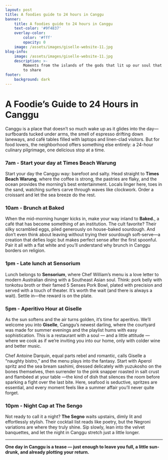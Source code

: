 ```yaml
---
layout: post
title: A foodies guide to 24 hours in Canggu
banner:
    title: A foodies guide to 24 hours in Canggu
    text-color: '#9f4837'
    overlay-color:
        color: '#fff'
        opacity: 0
    image: /assets/images/giselle-website-11.jpg
blog-info:
    image: /assets/images/giselle-website-11.jpg
    description: >-
        Moments from the islands of the gods that lit up our soul that we want
        to share
footer:
    background: dark
---
```

# A Foodie’s Guide to 24 Hours in Canggu

Canggu is a place that doesn’t so much wake up as it glides into the day—surfboards tucked under arms, the smell of espresso drifting down laneways, and café tables filled with laptops and linen-clad visitors. But for food lovers, the neighborhood offers something else entirely: a 24-hour culinary pilgrimage, one delicious stop at a time.

### 7am - Start your day at Times Beach Warung

Start your day the Canggu way: barefoot and salty. Head straight to **Times Beach Warung**, where the coffee is strong, the pastries are flaky, and the ocean provides the morning’s best entertainment. Locals linger here, toes in the sand, watching surfers carve through waves like clockwork. Order a croissant and let the sea breeze do the rest.

### 10am - Brunch at Baked

When the mid-morning hunger kicks in, make your way inland to **Baked.**, a café that has become something of an institution. The cult favorite? Their silky scrambled eggs, piled generously on house-baked sourdough. And don’t even think about leaving without trying their sourdough soft-serve—a creation that defies logic but makes perfect sense after the first spoonful. Pair it all with a flat white and you’ll understand why brunch in Canggu borders on religion.

### 1pm - Late lunch at Sensorium

Lunch belongs to **Sensorium**, where Chef William’s menu is a love letter to modern Australian dining with a Southeast Asian soul. Think: pork belly with tonkotsu broth or their famed 5 Senses Pork Bowl, plated with precision and served with a touch of theater. It’s worth the wait (and there is always a wait). Settle in—the reward is on the plate.

### 5pm - Aperitivo Hour at Giselle

As the sun softens and the air turns golden, it’s time for aperitivo. We’ll welcome you into **Giselle**, Canggu’s newest darling, where the courtyard was made for summer evenings and the playlist hums with easy sophistication. This is a restaurant with a soul — and a little attitude — where we cook as if we’re inviting you into our home, only with colder wine and better music.

Chef Antoine Darquin, equal parts rebel and romantic, calls Giselle a “naughty bistro,” and the menu plays into the fantasy. Start with Aperol spritz and the sea bream sashimi, dressed delicately with yuzukosho on the bones themselves, then surrender to the pink snapper roasted in salt crust and flambéed at your table —the kind of dish that silences the room before sparking a fight over the last bite. Here, seafood is seductive, spritzes are essential, and every moment feels like a summer affair you’ll never quite forget.

### 10pm - Night Cap at The Sengo

Not ready to call it a night? **The Segno** waits upstairs, dimly lit and effortlessly stylish. Their cocktail list reads like poetry, but the Negroni variations are where they truly shine. Sip slowly, lean into the velvet banquettes, and let the night in Canggu stretch just a little longer.

---

**One day in Canggu is a tease — just enough to leave you full, a little sun-drunk, and already plotting your return.**